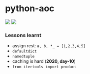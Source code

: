 # python-aoc

![](https://img.shields.io/badge/stars%20⭐-14-yellow)
![](https://img.shields.io/badge/days%20completed-7-blue)

### Lessons learnt

* assign rest: `a, b, *_ = [1,2,3,4,5]` 
* `defaultdict`
* `namedtuple`
* caching is hard (**2020, day-10**)
* `from itertools import product`
